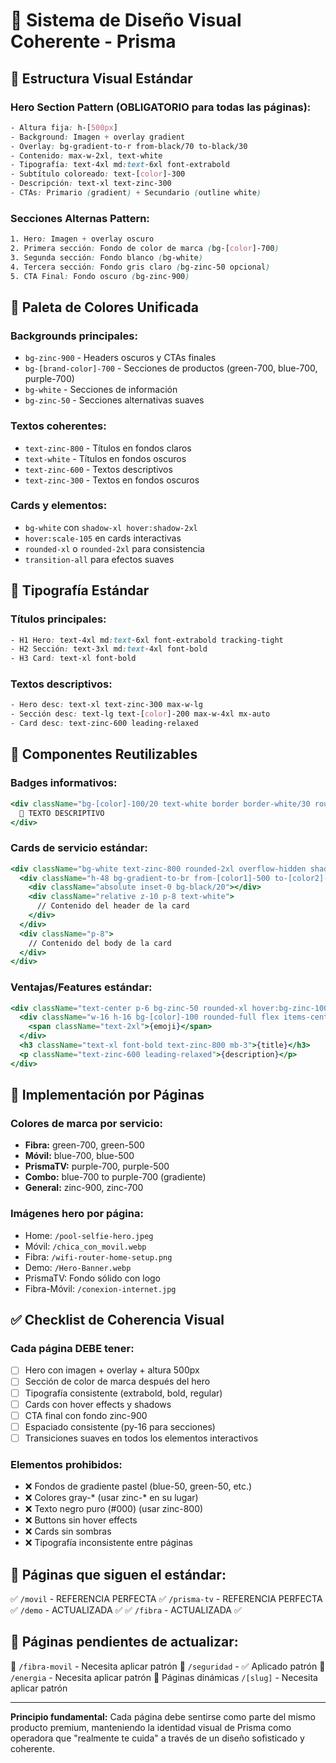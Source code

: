 # 🎨 Sistema de Diseño Visual Coherente - Prisma

## 📐 Estructura Visual Estándar

### **Hero Section Pattern (OBLIGATORIO para todas las páginas):**
```css
- Altura fija: h-[500px]
- Background: Imagen + overlay gradient
- Overlay: bg-gradient-to-r from-black/70 to-black/30
- Contenido: max-w-2xl, text-white
- Tipografía: text-4xl md:text-6xl font-extrabold
- Subtítulo coloreado: text-[color]-300
- Descripción: text-xl text-zinc-300
- CTAs: Primario (gradient) + Secundario (outline white)
```

### **Secciones Alternas Pattern:**
```css
1. Hero: Imagen + overlay oscuro
2. Primera sección: Fondo de color de marca (bg-[color]-700)
3. Segunda sección: Fondo blanco (bg-white)
4. Tercera sección: Fondo gris claro (bg-zinc-50 opcional)
5. CTA Final: Fondo oscuro (bg-zinc-900)
```

## 🎨 Paleta de Colores Unificada

### **Backgrounds principales:**
- `bg-zinc-900` - Headers oscuros y CTAs finales
- `bg-[brand-color]-700` - Secciones de productos (green-700, blue-700, purple-700)
- `bg-white` - Secciones de información
- `bg-zinc-50` - Secciones alternativas suaves

### **Textos coherentes:**
- `text-zinc-800` - Títulos en fondos claros
- `text-white` - Títulos en fondos oscuros
- `text-zinc-600` - Textos descriptivos
- `text-zinc-300` - Textos en fondos oscuros

### **Cards y elementos:**
- `bg-white` con `shadow-xl hover:shadow-2xl`
- `hover:scale-105` en cards interactivas
- `rounded-xl` o `rounded-2xl` para consistencia
- `transition-all` para efectos suaves

## 📝 Tipografía Estándar

### **Títulos principales:**
```css
- H1 Hero: text-4xl md:text-6xl font-extrabold tracking-tight
- H2 Sección: text-3xl md:text-4xl font-bold
- H3 Card: text-xl font-bold
```

### **Textos descriptivos:**
```css
- Hero desc: text-xl text-zinc-300 max-w-lg
- Sección desc: text-lg text-[color]-200 max-w-4xl mx-auto
- Card desc: text-zinc-600 leading-relaxed
```

## 🧩 Componentes Reutilizables

### **Badges informativos:**
```jsx
<div className="bg-[color]-100/20 text-white border border-white/30 rounded-full px-4 py-2 text-sm font-medium inline-block mb-4">
  🎯 TEXTO DESCRIPTIVO
</div>
```

### **Cards de servicio estándar:**
```jsx
<div className="bg-white text-zinc-800 rounded-2xl overflow-hidden shadow-xl hover:shadow-2xl transition-all hover:scale-105">
  <div className="h-48 bg-gradient-to-br from-[color1]-500 to-[color2]-500 relative">
    <div className="absolute inset-0 bg-black/20"></div>
    <div className="relative z-10 p-8 text-white">
      // Contenido del header de la card
    </div>
  </div>
  <div className="p-8">
    // Contenido del body de la card
  </div>
</div>
```

### **Ventajas/Features estándar:**
```jsx
<div className="text-center p-6 bg-zinc-50 rounded-xl hover:bg-zinc-100 transition-colors">
  <div className="w-16 h-16 bg-[color]-100 rounded-full flex items-center justify-center mx-auto mb-4">
    <span className="text-2xl">{emoji}</span>
  </div>
  <h3 className="text-xl font-bold text-zinc-800 mb-3">{title}</h3>
  <p className="text-zinc-600 leading-relaxed">{description}</p>
</div>
```

## 🔧 Implementación por Páginas

### **Colores de marca por servicio:**
- **Fibra:** green-700, green-500
- **Móvil:** blue-700, blue-500  
- **PrismaTV:** purple-700, purple-500
- **Combo:** blue-700 to purple-700 (gradiente)
- **General:** zinc-900, zinc-700

### **Imágenes hero por página:**
- Home: `/pool-selfie-hero.jpeg`
- Móvil: `/chica_con_movil.webp`
- Fibra: `/wifi-router-home-setup.png`
- Demo: `/Hero-Banner.webp`
- PrismaTV: Fondo sólido con logo
- Fibra-Móvil: `/conexion-internet.jpg`

## ✅ Checklist de Coherencia Visual

### **Cada página DEBE tener:**
- [ ] Hero con imagen + overlay + altura 500px
- [ ] Sección de color de marca después del hero
- [ ] Tipografía consistente (extrabold, bold, regular)
- [ ] Cards con hover effects y shadows
- [ ] CTA final con fondo zinc-900
- [ ] Espaciado consistente (py-16 para secciones)
- [ ] Transiciones suaves en todos los elementos interactivos

### **Elementos prohibidos:**
- ❌ Fondos de gradiente pastel (blue-50, green-50, etc.)
- ❌ Colores gray-* (usar zinc-* en su lugar)
- ❌ Texto negro puro (#000) (usar zinc-800)
- ❌ Buttons sin hover effects
- ❌ Cards sin sombras
- ❌ Tipografía inconsistente entre páginas

## 🎯 Páginas que siguen el estándar:
✅ `/movil` - REFERENCIA PERFECTA
✅ `/prisma-tv` - REFERENCIA PERFECTA
✅ `/demo` - ACTUALIZADA ✅
✅ `/fibra` - ACTUALIZADA ✅

## 🔄 Páginas pendientes de actualizar:
🔄 `/fibra-movil` - Necesita aplicar patrón
🔄 `/seguridad` - ✅ Aplicado patrón
🔄 `/energia` - Necesita aplicar patrón
🔄 Páginas dinámicas `/[slug]` - Necesita aplicar patrón

---

**Principio fundamental:** Cada página debe sentirse como parte del mismo producto premium, manteniendo la identidad visual de Prisma como operadora que "realmente te cuida" a través de un diseño sofisticado y coherente.
